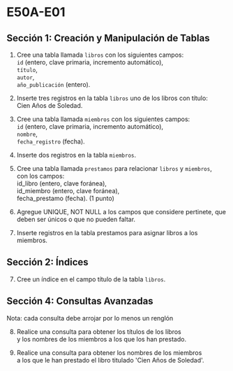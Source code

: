 # E50A-E01

## Sección 1: Creación y Manipulación de Tablas   

1. Cree una tabla llamada `libros` con los siguientes campos:   
   `id` (entero, clave primaria, incremento automático),   
   `título`,   
   `autor`,   
   `año_publicación` (entero).   
2. Inserte tres registros en la tabla `libros` uno de los libros con título:   
   Cien Años de Soledad.   

3. Cree una tabla llamada `miembros` con los siguientes campos:   
   `id` (entero, clave primaria, incremento automático),   
   `nombre`,   
   `fecha_registro` (fecha).   

4. Inserte dos registros en la tabla `miembros`.

5. Cree una tabla llamada `prestamos` para relacionar `libros` y `miembros`,   
   con los campos:   
   id_libro (entero, clave foránea),   
   id_miembro (entero, clave foránea),   
   fecha_prestamo (fecha). (1 punto)

6. Agregue UNIQUE, NOT NULL a los campos que considere pertinete, que deben ser
   únicos o que no pueden faltar.

8. Inserte registros en la tabla prestamos para asignar libros a los miembros.   

## Sección 2: Índices

7. Cree un índice en el campo título de la tabla `libros`.

## Sección 4: Consultas Avanzadas

Nota: cada consulta debe arrojar por lo menos un renglón

8. Realice una consulta para obtener los títulos de los libros   
   y los nombres de los miembros a los que los han prestado.

9. Realice una consulta para obtener los nombres de los miembros   
   a los que le han prestado el libro titulado 'Cien Años de Soledad'.

